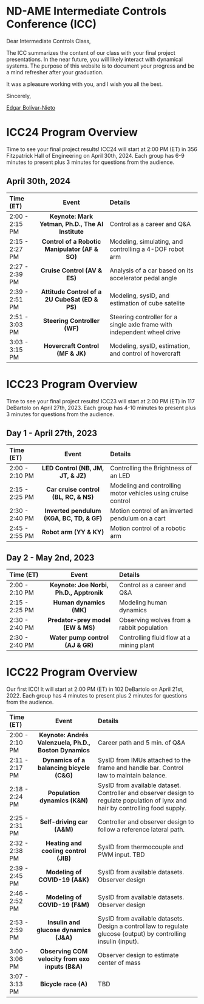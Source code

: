 # ND-AME Intermediate Controls Conference (ICC)

Dear Intermediate Controls Class,

The ICC summarizes the content of our class with your final project presentations. In the near future, you will likely interact with dynamical systems. The purpose of this website is to document your progress and be a mind refresher after your graduation.

It was a pleasure working with you, and I wish you all the best.

Sincerely,

[Edgar Bolívar-Nieto](https://engineering.nd.edu/faculty/edgar-bolivar-nieto/)

# ICC24 Program Overview
Time to see your final project results! ICC24 will start at 2:00 PM (ET) in 356 Fitzpatrick Hall of Engineering on April 30th, 2024. Each group has 6-9 minutes to present plus 3 minutes for questions from the audience.

## April 30th, 2024

| Time (ET)      | Event | Details    |
| :---         |    :----:   |          :--- |
| 2:00 - 2:15 PM | **Keynote: Mark Yetman, Ph.D., The AI Institute**      | Control as a career and Q&A |
| 2:15 - 2:27 PM | **Control of a Robotic Manipulator (AF & SO)**      | Modeling, simulating, and controlling a 4-DOF robot arm |
| 2:27 - 2:39 PM | **Cruise Control (AV & ES)**      | Analysis of a car based on its accelerator pedal angle |
| 2:39 - 2:51 PM | **Attitude Control of a 2U CubeSat (ED & PS)**      | Modeling, sysID, and estimation of cube satelite |
| 2:51 - 3:03 PM | **Steering Controller (WF)**      | Steering controller for a single axle frame with independent wheel drive |
| 3:03 - 3:15 PM | **Hovercraft Control (MF & JK)**      | Modeling, sysID, estimation, and control of hovercraft |

# ICC23 Program Overview
Time to see your final project results! ICC23 will start at 2:00 PM (ET) in 117 DeBartolo on April 27th, 2023. Each group has 4-10 minutes to present plus 3 minutes for questions from the audience.

## Day 1 - April 27th, 2023

| Time (ET)      | Event | Details    |
| :---         |    :----:   |          :--- |
| 2:00 - 2:10 PM | **LED Control (NB, JM, JT, & JZ)**  | Controlling the Brightness of an LED   |
| 2:15 - 2:25 PM | **Car cruise control (BL, RC, & NS)**      | Modeling and controlling motor vehicles using cruise control |
| 2:30 - 2:40 PM | **Inverted pendulum (KGA, BC, TD, & GF)**      | Motion control of an inverted pendulum on a cart |
| 2:45 - 2:55 PM | **Robot arm (YY & KY)**      | Motion control of a robotic arm |

## Day 2 - May 2nd, 2023

| Time (ET)      | Event | Details    |
| :---         |    :----:   |          :--- |
| 2:00 - 2:10 PM | **Keynote: Joe Norbi, Ph.D., Apptronik**      | Control as a career and Q&A |
| 2:15 - 2:25 PM | **Human dynamics (MK)** | Modeling human dynamics |
| 2:30 - 2:40 PM | **Predator-prey model (EW & MS)** | Observing wolves from a rabbit population |
| 2:30 - 2:40 PM | **Water pump control (AJ & GR)** | Controlling fluid flow at a mining plant |


# ICC22 Program Overview
Our first ICC! It will start at 2:00 PM (ET) in 102 DeBartolo on April 21st, 2022. Each group has 4 minutes to present plus 2 minutes for questions from the audience.

| Time (ET)      | Event | Details    |
| :---         |    :----:   |          :--- |
| 2:00 - 2:10 PM | **Keynote: Andrés Valenzuela, Ph.D., Boston Dynamics**  | Career path and 5 min. of Q&A   |
| 2:11 - 2:17 PM | **Dynamics of a balancing bicycle (C&G)**      | SysID from IMUs attached to the frame and handle bar. Control law to maintain balance. |
| 2:18 - 2:24 PM | **Population dynamics (K&N)**      | SysID from available dataset. Controller and observer design to regulate population of lynx and hair by controlling food supply.|
| 2:25 - 2:31 PM | **Self-driving car (A&M)**      | Controller and observer design to follow a reference lateral path.|
| 2:32 - 2:38 PM | **Heating and cooling control (JIB)**      | SysID from thermocouple and PWM input. TBD|
| 2:39 - 2:45 PM | **Modeling of COVID-19 (A&K)**    | SysID from available datasets. Observer design|
| 2:46 - 2:52 PM | **Modeling of COVID-19 (F&M)**    | SysID from available datasets. Observer design|
| 2:53 - 2:59 PM | **Insulin and glucose dynamics (J&A)**    | SysID from available datasets. Design a control law to regulate glucose (output) by controlling insulin (input).|
| 3:00 - 3:06 PM | **Observing COM velocity from exo inputs (B&A)**    | Observer design to estimate center of mass|
| 3:07 - 3:13 PM | **Bicycle race (A)**  | TBD|
